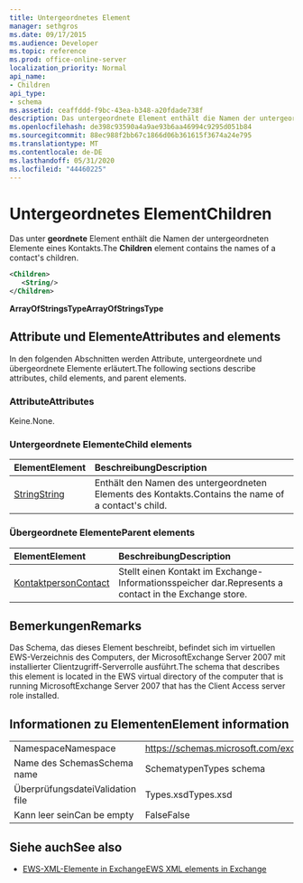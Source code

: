 ```yaml
---
title: Untergeordnetes Element
manager: sethgros
ms.date: 09/17/2015
ms.audience: Developer
ms.topic: reference
ms.prod: office-online-server
localization_priority: Normal
api_name:
- Children
api_type:
- schema
ms.assetid: ceaffddd-f9bc-43ea-b348-a20fdade738f
description: Das untergeordnete Element enthält die Namen der untergeordneten Elemente eines Kontakts.
ms.openlocfilehash: de398c93590a4a9ae93b6aa46994c9295d051b84
ms.sourcegitcommit: 88ec988f2bb67c1866d06b361615f3674a24e795
ms.translationtype: MT
ms.contentlocale: de-DE
ms.lasthandoff: 05/31/2020
ms.locfileid: "44460225"
---
```

# <a name="children"></a><span data-ttu-id="f2f11-103">Untergeordnetes Element</span><span class="sxs-lookup"><span data-stu-id="f2f11-103">Children</span></span>

<span data-ttu-id="f2f11-104">Das unter **geordnete** Element enthält die Namen der untergeordneten Elemente eines Kontakts.</span><span class="sxs-lookup"><span data-stu-id="f2f11-104">The **Children** element contains the names of a contact's children.</span></span> 
  
```xml
<Children>
   <String/>
</Children>
```

 <span data-ttu-id="f2f11-105">**ArrayOfStringsType**</span><span class="sxs-lookup"><span data-stu-id="f2f11-105">**ArrayOfStringsType**</span></span>
## <a name="attributes-and-elements"></a><span data-ttu-id="f2f11-106">Attribute und Elemente</span><span class="sxs-lookup"><span data-stu-id="f2f11-106">Attributes and elements</span></span>

<span data-ttu-id="f2f11-107">In den folgenden Abschnitten werden Attribute, untergeordnete und übergeordnete Elemente erläutert.</span><span class="sxs-lookup"><span data-stu-id="f2f11-107">The following sections describe attributes, child elements, and parent elements.</span></span>
  
### <a name="attributes"></a><span data-ttu-id="f2f11-108">Attribute</span><span class="sxs-lookup"><span data-stu-id="f2f11-108">Attributes</span></span>

<span data-ttu-id="f2f11-109">Keine.</span><span class="sxs-lookup"><span data-stu-id="f2f11-109">None.</span></span>
  
### <a name="child-elements"></a><span data-ttu-id="f2f11-110">Untergeordnete Elemente</span><span class="sxs-lookup"><span data-stu-id="f2f11-110">Child elements</span></span>

|<span data-ttu-id="f2f11-111">**Element**</span><span class="sxs-lookup"><span data-stu-id="f2f11-111">**Element**</span></span>|<span data-ttu-id="f2f11-112">**Beschreibung**</span><span class="sxs-lookup"><span data-stu-id="f2f11-112">**Description**</span></span>|
|:-----|:-----|
|[<span data-ttu-id="f2f11-113">String</span><span class="sxs-lookup"><span data-stu-id="f2f11-113">String</span></span>](string.md) <br/> |<span data-ttu-id="f2f11-114">Enthält den Namen des untergeordneten Elements des Kontakts.</span><span class="sxs-lookup"><span data-stu-id="f2f11-114">Contains the name of a contact's child.</span></span>  <br/> |
   
### <a name="parent-elements"></a><span data-ttu-id="f2f11-115">Übergeordnete Elemente</span><span class="sxs-lookup"><span data-stu-id="f2f11-115">Parent elements</span></span>

|<span data-ttu-id="f2f11-116">**Element**</span><span class="sxs-lookup"><span data-stu-id="f2f11-116">**Element**</span></span>|<span data-ttu-id="f2f11-117">**Beschreibung**</span><span class="sxs-lookup"><span data-stu-id="f2f11-117">**Description**</span></span>|
|:-----|:-----|
|[<span data-ttu-id="f2f11-118">Kontaktperson</span><span class="sxs-lookup"><span data-stu-id="f2f11-118">Contact</span></span>](contact.md) <br/> |<span data-ttu-id="f2f11-119">Stellt einen Kontakt im Exchange-Informationsspeicher dar.</span><span class="sxs-lookup"><span data-stu-id="f2f11-119">Represents a contact in the Exchange store.</span></span>  <br/> |
   
## <a name="remarks"></a><span data-ttu-id="f2f11-120">Bemerkungen</span><span class="sxs-lookup"><span data-stu-id="f2f11-120">Remarks</span></span>

<span data-ttu-id="f2f11-121">Das Schema, das dieses Element beschreibt, befindet sich im virtuellen EWS-Verzeichnis des Computers, der MicrosoftExchange Server 2007 mit installierter Clientzugriff-Serverrolle ausführt.</span><span class="sxs-lookup"><span data-stu-id="f2f11-121">The schema that describes this element is located in the EWS virtual directory of the computer that is running MicrosoftExchange Server 2007 that has the Client Access server role installed.</span></span>
  
## <a name="element-information"></a><span data-ttu-id="f2f11-122">Informationen zu Elementen</span><span class="sxs-lookup"><span data-stu-id="f2f11-122">Element information</span></span>

|||
|:-----|:-----|
|<span data-ttu-id="f2f11-123">Namespace</span><span class="sxs-lookup"><span data-stu-id="f2f11-123">Namespace</span></span>  <br/> |https://schemas.microsoft.com/exchange/services/2006/types  <br/> |
|<span data-ttu-id="f2f11-124">Name des Schemas</span><span class="sxs-lookup"><span data-stu-id="f2f11-124">Schema name</span></span>  <br/> |<span data-ttu-id="f2f11-125">Schematypen</span><span class="sxs-lookup"><span data-stu-id="f2f11-125">Types schema</span></span>  <br/> |
|<span data-ttu-id="f2f11-126">Überprüfungsdatei</span><span class="sxs-lookup"><span data-stu-id="f2f11-126">Validation file</span></span>  <br/> |<span data-ttu-id="f2f11-127">Types.xsd</span><span class="sxs-lookup"><span data-stu-id="f2f11-127">Types.xsd</span></span>  <br/> |
|<span data-ttu-id="f2f11-128">Kann leer sein</span><span class="sxs-lookup"><span data-stu-id="f2f11-128">Can be empty</span></span>  <br/> |<span data-ttu-id="f2f11-129">False</span><span class="sxs-lookup"><span data-stu-id="f2f11-129">False</span></span>  <br/> |
   
## <a name="see-also"></a><span data-ttu-id="f2f11-130">Siehe auch</span><span class="sxs-lookup"><span data-stu-id="f2f11-130">See also</span></span>



- [<span data-ttu-id="f2f11-131">EWS-XML-Elemente in Exchange</span><span class="sxs-lookup"><span data-stu-id="f2f11-131">EWS XML elements in Exchange</span></span>](ews-xml-elements-in-exchange.md)


